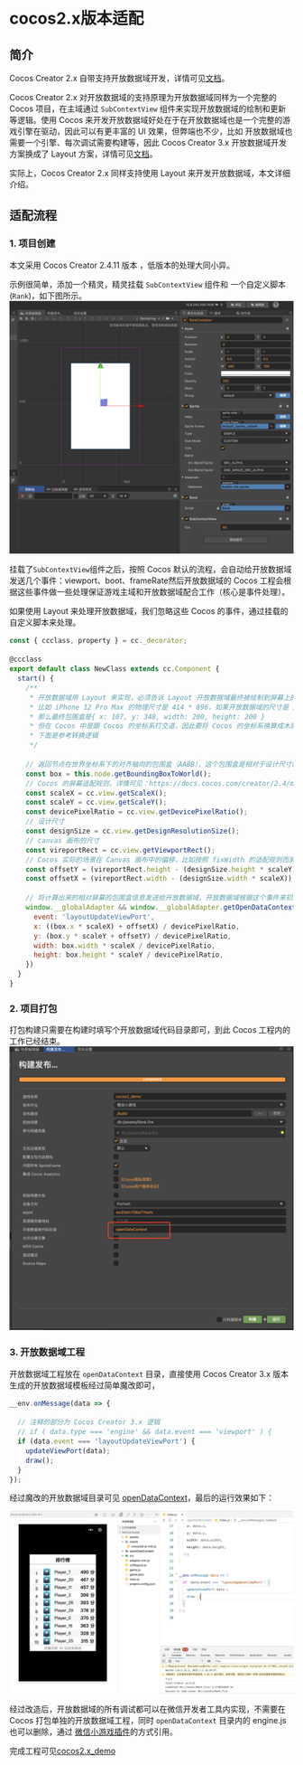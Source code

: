 # cocos2.x版本适配

## 简介
Cocos Creator 2.x 自带支持开放数据域开发，详情可见[文档](https://docs.cocos.com/creator/2.4/manual/zh/publish/publish-wechatgame-sub-domain.html)。

Cocos Creator 2.x 对开放数据域的支持原理为开放数据域同样为一个完整的 Cocos 项目，在主域通过 `SubContextView` 组件来实现开放数据域的绘制和更新等逻辑。使用 Cocos 来开发开放数据域好处在于在开放数据域也是一个完整的游戏引擎在驱动，因此可以有更丰富的 UI 效果，但弊端也不少，比如 开放数据域也需要一个引擎、每次调试需要构建等，因此 Cocos Creator 3.x 开放数据域开发方案换成了 Layout 方案，详情可见[文档](https://docs.cocos.com/creator/manual/zh/editor/publish/build-open-data-context.html)。

实际上，Cocos Creator 2.x 同样支持使用 Layout 来开发开放数据域，本文详细介绍。

## 适配流程
### 1. 项目创建
本文采用 Cocos Creator 2.4.11 版本 ，低版本的处理大同小异。

示例很简单，添加一个精灵，精灵挂载 `SubContextView` 组件和 一个自定义脚本(`Rank`)，如下图所示。
![Alt text](image-1.png)

挂载了`SubContextView`组件之后，按照 Cocos 默认的流程，会自动给开放数据域发送几个事件：viewport、boot、frameRate然后开放数据域的 Cocos 工程会根据这些事件做一些处理保证游戏主域和开放数据域配合工作（核心是事件处理）。

如果使用 Layout 来处理开放数据域，我们忽略这些 Cocos 的事件，通过挂载的自定义脚本来处理。
```js
const { ccclass, property } = cc._decorator;

@ccclass
export default class NewClass extends cc.Component {
  start() {
    /**
     * 开放数据域用 Layout 来实现，必须告诉 Layout 开放数据域最终被绘制到屏幕上的包围盒
     * 比如 iPhone 12 Pro Max 的物理尺寸是 414 * 896，如果开放数据域的尺寸是 200 * 200，绘制在屏幕正中央
     * 那么最终包围盒是{ x: 107, y: 348, width: 200, height: 200 }
     * 但在 Cocos 中是跟 Cocos 的坐标系打交道，因此要将 Cocos 的坐标系换算成木屏幕坐标系，坐标原点为左上角
     * 下面是参考转换逻辑
     */

    // 返回节点在世界坐标系下的对齐轴向的包围盒（AABB），这个包围盒是相对于设计尺寸的
    const box = this.node.getBoundingBoxToWorld();
    // Cocos 的屏幕适配规则，详情可见：https://docs.cocos.com/creator/2.4/manual/zh/ui/multi-resolution.html?h=%E9%80%82%E9%85%8D
    const scaleX = cc.view.getScaleX();
    const scaleY = cc.view.getScaleY();
    const devicePixelRatio = cc.view.getDevicePixelRatio();
    // 设计尺寸
    const designSize = cc.view.getDesignResolutionSize();
    // canvas 画布的尺寸
    const vireportRect = cc.view.getViewportRect();
    // Cocos 实际的场景在 Canvas 画布中的偏移，比如按照 fixWidth 的适配规则而屏幕有比较长的话，最终渲染出来屏幕上下是有黑边的，这里计算的就是黑边的大小
    const offsetY = (vireportRect.height - (designSize.height * scaleY)) / 2;
    const offsetX = (vireportRect.width - (designSize.width * scaleX)) / 2;

    // 将计算出来的相对屏幕的包围盒信息发送给开放数据域，开放数据域根据这个事件来初始化
    window.__globalAdapter && window.__globalAdapter.getOpenDataContext().postMessage({
      event: 'layoutUpdateViewPort',
      x: ((box.x * scaleX) + offsetX) / devicePixelRatio,
      y: (box.y * scaleY + offsetY) / devicePixelRatio,
      width: box.width * scaleX / devicePixelRatio,
      height: box.height * scaleY / devicePixelRatio,
    })
  }
}
```

### 2. 项目打包
打包构建只需要在构建时填写个开放数据域代码目录即可，到此 Cocos 工程内的工作已经结束。
![Alt text](image.png)

### 3. 开放数据域工程
开放数据域工程放在 `openDataContext` 目录，直接使用 Cocos Creator 3.x 版本生成的开放数据域模板经过简单魔改即可，
``` js
__env.onMessage(data => {
  
  // 注释的部分为 Cocos Creator 3.x 逻辑
  // if ( data.type === 'engine' && data.event === 'viewport' ) {
  if (data.event === 'layoutUpdateViewPort') {
    updateViewPort(data);
    draw();
  }
});
```

经过魔改的开放数据域目录可见 [openDataContext](https://github.com/wechat-miniprogram/minigame-canvas-engine/tree/master/demos/cocos2.x_demo/build/wechatgame/openDataContext)，最后的运行效果如下：

![Alt text](image-2.png)

经过改造后，开放数据域的所有调试都可以在微信开发者工具内实现，不需要在 Cocos 打包单独的开放数据域工程，同时 `openDataContext` 目录内的 engine.js 也可以删除，通过 [微信小游戏插件](../overview/plugin)的方式引用。

完成工程可见[cocos2.x_demo](https://github.com/wechat-miniprogram/minigame-canvas-engine/tree/master/demos/cocos2.x_demo)
